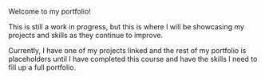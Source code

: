 Welcome to my portfolio!

This is still a work in progress, but this is where I will be showcasing my projects and skills as they continue to improve.

Currently, I have one of my projects linked and the rest of my portfolio is placeholders until I have completed this course and have the skills I need
to fill up a full portfolio.
